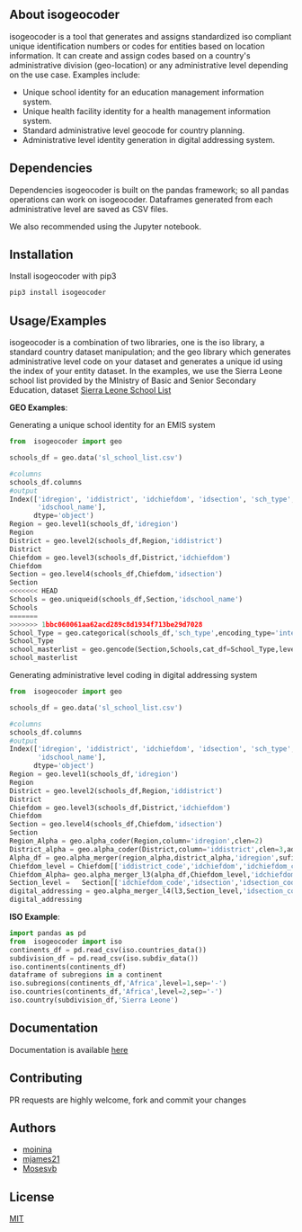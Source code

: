## **About isogeocoder**
isogeocoder is a tool that generates and assigns standardized iso compliant unique identification numbers or codes for entities based on location information. It can create and assign codes based on a country's administrative division (geo-location) or any administrative level depending on the use case. Examples include:

* Unique school identity for an education management information system.
* Unique health facility identity for a health management information system. 
* Standard administrative level geocode for country planning.
* Administrative level identity generation in digital addressing system.

## Dependencies
   Dependencies
isogeocoder is built on the pandas framework; so all pandas operations can work on isogeocoder. Dataframes generated from each administrative level are saved as CSV files.

We also recommended using the Jupyter notebook.

##  Installation
Install isogeocoder with pip3

```python
pip3 install isogeocoder
```
      
##   Usage/Examples
isogeocoder is a combination of two libraries, one is the iso library, a standard country dataset manipulation; and the geo library which generates administrative level code on your dataset and generates a unique id using the index of your entity dataset. In the examples, we use the Sierra Leone school list provided by the MInistry of Basic and Senior Secondary Education, dataset [Sierra Leone School List](https://raw.githubusercontent.com/MBSSE-SL/isogeocoder/main/sl_school_list.csv)
   

   **GEO Examples**:
   
   Generating a unique school identity for an EMIS system
      
```python
from  isogeocoder import geo
```
```python
schools_df = geo.data('sl_school_list.csv')
```
```python
#columns
schools_df.columns 
#output
Index(['idregion', 'iddistrict', 'idchiefdom', 'idsection', 'sch_type',
       'idschool_name'],
      dtype='object')
Region = geo.level1(schools_df,'idregion')
Region
District = geo.level2(schools_df,Region,'iddistrict')
District
Chiefdom = geo.level3(schools_df,District,'idchiefdom')
Chiefdom
Section = geo.level4(schools_df,Chiefdom,'idsection')
Section
<<<<<<< HEAD
Schools = geo.uniqueid(schools_df,Section,'idschool_name')
Schools
=======
>>>>>>> 1bbc060061aa62acd289c8d1934f713be29d7028
School_Type = geo.categorical(schools_df,'sch_type',encoding_type='integer')
School_Type
school_masterlist = geo.gencode(Section,Schools,cat_df=School_Type,level_column='idchiefdom',uniqueid_column='idschool_name_edited_code',title='emis_code',sep='-')
school_masterlist
```

Generating administrative level coding in digital addressing system


```python
from  isogeocoder import geo
```
```python
schools_df = geo.data('sl_school_list.csv')
```
```python
#columns
schools_df.columns 
#output
Index(['idregion', 'iddistrict', 'idchiefdom', 'idsection', 'sch_type',
       'idschool_name'],
      dtype='object')
Region = geo.level1(schools_df,'idregion')
Region
District = geo.level2(schools_df,Region,'iddistrict')
District
Chiefdom = geo.level3(schools_df,District,'idchiefdom')
Chiefdom
Section = geo.level4(schools_df,Chiefdom,'idsection')
Section
Region_Alpha = geo.alpha_coder(Region,column='idregion',clen=2)
District_alpha = geo.alpha_coder(District,column='iddistrict',clen=3,add_char='D')
Alpha_df = geo.alpha_merger(region_alpha,district_alpha,'idregion',sufixs=['Reg','Dis'],level=1,sep='-')
Chiefdom_level = Chiefdom[['iddistrict_code','idchiefdom','idchiefdom_code']]
Chiefdom_Alpha= geo.alpha_merger_l3(alpha_df,Chiefdom_level,'idchiefdom_code','iddistrict_code',2,sep='-')
Section_level =   Section[['idchiefdom_code','idsection','idsection_code']]
digital_addressing = geo.alpha_merger_l4(l3,Section_level,'idsection_code','idchiefdom_code',4,sep='-')
digital_addressing
```

**ISO Example**:

```python
import pandas as pd
from  isogeocoder import iso
continents_df = pd.read_csv(iso.countries_data())
subdivision_df = pd.read_csv(iso.subdiv_data())
iso.continents(continents_df)
dataframe of subregions in a continent
iso.subregions(continents_df,'Africa',level=1,sep='-')
iso.countries(continents_df,'Africa',level=2,sep='-')
iso.country(subdivision_df,'Sierra Leone')

```

## Documentation 

Documentation is available  [here](https://github.com/MBSSE-SL/isogeocoder/blob/gh-pages/documentation.md) 

## Contributing

PR requests are highly welcome, fork and commit your changes 

## Authors

- [moinina](https://github.com/moinina)
- [mjames21](https://github.com/mjames21)
- [Mosesvb](https://github.com/Mosesvb)

 
## License

[MIT](https://choosealicense.com/licenses/mit/)  
       
